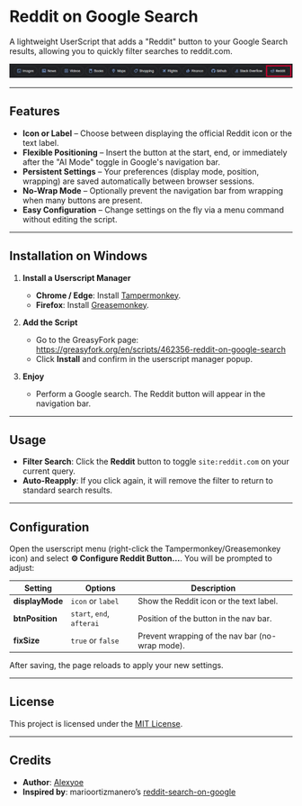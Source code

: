 # Reddit on Google Search

A lightweight UserScript that adds a "Reddit" button to your Google Search results, allowing you to quickly filter searches to reddit.com.

![Img](screenshot.png)

---

## Features

- **Icon or Label** – Choose between displaying the official Reddit icon or the text label.
- **Flexible Positioning** – Insert the button at the start, end, or immediately after the "AI Mode" toggle in Google's navigation bar.
- **Persistent Settings** – Your preferences (display mode, position, wrapping) are saved automatically between browser sessions.
- **No-Wrap Mode** – Optionally prevent the navigation bar from wrapping when many buttons are present.
- **Easy Configuration** – Change settings on the fly via a menu command without editing the script.

---

## Installation on Windows

1. **Install a Userscript Manager**
   - **Chrome / Edge**: Install [Tampermonkey](https://tampermonkey.net/?ext=dhdg&browser=chrome).
   - **Firefox**: Install [Greasemonkey](https://addons.mozilla.org/firefox/addon/greasemonkey/).

2. **Add the Script**
   - Go to the GreasyFork page: https://greasyfork.org/en/scripts/462356-reddit-on-google-search
   - Click **Install** and confirm in the userscript manager popup.

3. **Enjoy**
   - Perform a Google search. The Reddit button will appear in the navigation bar.

---

## Usage

- **Filter Search**: Click the **Reddit** button to toggle `site:reddit.com` on your current query.
- **Auto-Reapply**: If you click again, it will remove the filter to return to standard search results.

---

## Configuration

Open the userscript menu (right-click the Tampermonkey/Greasemonkey icon) and select **⚙️ Configure Reddit Button…**. You will be prompted to adjust:

| Setting      | Options                    | Description                                      |
|--------------|----------------------------|--------------------------------------------------|
| **displayMode**  | `icon` or `label`          | Show the Reddit icon or the text label.          |
| **btnPosition**  | `start`, `end`, `afterai`  | Position of the button in the nav bar.           |
| **fixSize**      | `true` or `false`          | Prevent wrapping of the nav bar (no-wrap mode).  |

After saving, the page reloads to apply your new settings.

---


## License

This project is licensed under the [MIT License](https://opensource.org/licenses/MIT).

---

## Credits

- **Author**: [Alexyoe](https://github.com/Alexyoe)
- **Inspired by**: marioortizmanero’s [reddit-search-on-google](https://github.com/marioortizmanero/reddit-search-on-google)
